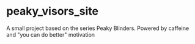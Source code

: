 # peaky_visors_site
 A small project based on the series Peaky Blinders. Powered by caffeine and "you can do better" motivation
